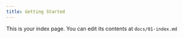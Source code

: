 ```yaml
---
title: Getting Started
---
```


This is your index page. You can edit its contents at `docs/01-index.md`
